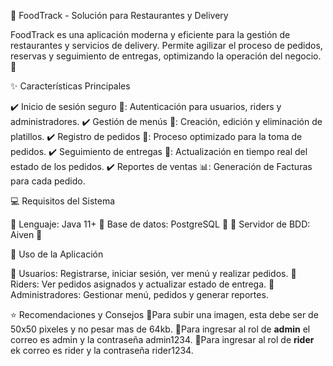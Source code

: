 🍔 FoodTrack - Solución para Restaurantes y Delivery

FoodTrack es una aplicación moderna y eficiente para la gestión de restaurantes y servicios de delivery. Permite agilizar el proceso de pedidos, reservas y seguimiento de entregas, optimizando la operación del negocio. 🚀

✨ Características Principales

✔️ Inicio de sesión seguro 🔐: Autenticación para usuarios, riders y administradores.
✔️ Gestión de menús 📜: Creación, edición y eliminación de platillos.
✔️ Registro de pedidos 🛒: Proceso optimizado para la toma de pedidos.
✔️ Seguimiento de entregas 🛵: Actualización en tiempo real del estado de los pedidos.
✔️ Reportes de ventas 📊: Generación de Facturas para cada pedido.

💻 Requisitos del Sistema

🔹 Lenguaje: Java 11+
🔹 Base de datos: PostgreSQL 📀
🔹 Servidor de BDD: Aiven 🦀

📖 Uso de la Aplicación

🔹 Usuarios: Registrarse, iniciar sesión, ver menú y realizar pedidos.
🔹 Riders: Ver pedidos asignados y actualizar estado de entrega.
🔹 Administradores: Gestionar menú, pedidos y generar reportes.

⭐ Recomendaciones y Consejos
🔹Para subir una imagen, esta debe ser de 50x50 pixeles y no pesar mas de 64kb.
🔹Para ingresar al rol de **admin** el correo es admin y la contraseña admin1234.
🔹Para ingresar al rol de **rider** ek correo es rider y la contraseña rider1234.

